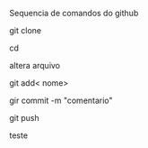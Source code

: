Sequencia de comandos do github

git clone

cd <nome do diretorio>

altera arquivo

git add< nome>

gir commit -m "comentario"

git push

teste